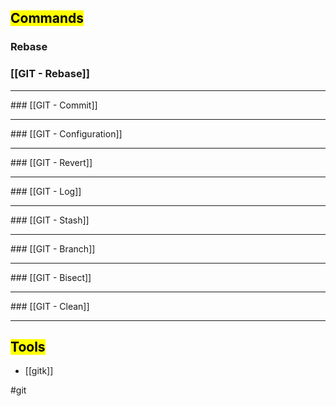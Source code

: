 ## <mark>Commands</mark>

### Rebase

### [[GIT - Rebase]]

<hr>
### [[GIT - Commit]]

<hr>
### [[GIT - Configuration]]

<hr>
### [[GIT - Revert]]

<hr>
### [[GIT - Log]]

<hr>
### [[GIT - Stash]]

<hr>
### [[GIT - Branch]]

<hr>
### [[GIT - Bisect]]

<hr>
### [[GIT - Clean]]

<hr>

## <mark>Tools</mark>

* [[gitk]]

#git 